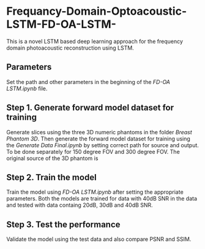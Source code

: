 # Frequancy-Domain-Optoacoustic-LSTM-FD-OA-LSTM-
This is a novel LSTM based deep learning approach for the frequency domain photoacoustic reconstruction using LSTM.

## Parameters
Set the path and other parameters in the beginning of the _FD-OA LSTM.ipynb_ file.

## Step 1. Generate forward model dataset for training
Generate slices using the three 3D numeric phantoms in the folder _Breast Phantom 3D_. Then generate the forward model dataset for training using the _Generate Data Final.ipynb_ by setting correct path for source and output. To be done separately for 150 degree FOV and 300 degree FOV. The original source of the 3D phantom is 

## Step 2. Train the model
Train the model using _FD-OA LSTM.ipynb_ after setting the appropriate parameters. Both the models are trained for data with 40dB SNR in the data and tested with data containg 20dB, 30dB and 40dB SNR.

## Step 3. Test the performance
Validate the model using the test data and also compare PSNR and SSIM.
